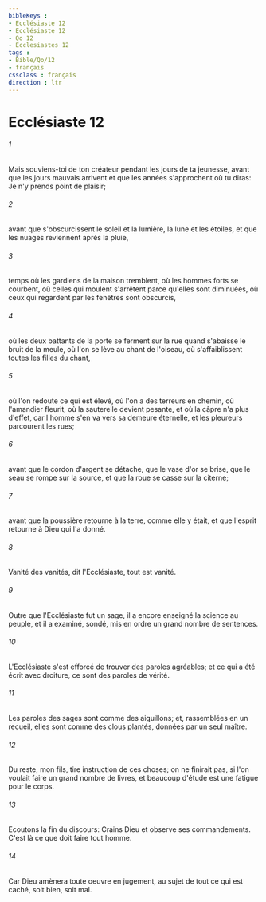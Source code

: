 ```yaml
---
bibleKeys : 
- Ecclésiaste 12
- Ecclésiaste 12
- Qo 12
- Ecclesiastes 12
tags : 
- Bible/Qo/12
- français
cssclass : français
direction : ltr
---
```


# Ecclésiaste 12

###### 1
Mais souviens-toi de ton créateur pendant les jours de ta jeunesse, avant que les jours mauvais arrivent et que les années s'approchent où tu diras: Je n'y prends point de plaisir;
###### 2
avant que s'obscurcissent le soleil et la lumière, la lune et les étoiles, et que les nuages reviennent après la pluie,
###### 3
temps où les gardiens de la maison tremblent, où les hommes forts se courbent, où celles qui moulent s'arrêtent parce qu'elles sont diminuées, où ceux qui regardent par les fenêtres sont obscurcis,
###### 4
où les deux battants de la porte se ferment sur la rue quand s'abaisse le bruit de la meule, où l'on se lève au chant de l'oiseau, où s'affaiblissent toutes les filles du chant,
###### 5
où l'on redoute ce qui est élevé, où l'on a des terreurs en chemin, où l'amandier fleurit, où la sauterelle devient pesante, et où la câpre n'a plus d'effet, car l'homme s'en va vers sa demeure éternelle, et les pleureurs parcourent les rues;
###### 6
avant que le cordon d'argent se détache, que le vase d'or se brise, que le seau se rompe sur la source, et que la roue se casse sur la citerne;
###### 7
avant que la poussière retourne à la terre, comme elle y était, et que l'esprit retourne à Dieu qui l'a donné.
###### 8
Vanité des vanités, dit l'Ecclésiaste, tout est vanité.
###### 9
Outre que l'Ecclésiaste fut un sage, il a encore enseigné la science au peuple, et il a examiné, sondé, mis en ordre un grand nombre de sentences.
###### 10
L'Ecclésiaste s'est efforcé de trouver des paroles agréables; et ce qui a été écrit avec droiture, ce sont des paroles de vérité.
###### 11
Les paroles des sages sont comme des aiguillons; et, rassemblées en un recueil, elles sont comme des clous plantés, données par un seul maître.
###### 12
Du reste, mon fils, tire instruction de ces choses; on ne finirait pas, si l'on voulait faire un grand nombre de livres, et beaucoup d'étude est une fatigue pour le corps.
###### 13
Ecoutons la fin du discours: Crains Dieu et observe ses commandements. C'est là ce que doit faire tout homme.
###### 14
Car Dieu amènera toute oeuvre en jugement, au sujet de tout ce qui est caché, soit bien, soit mal.
